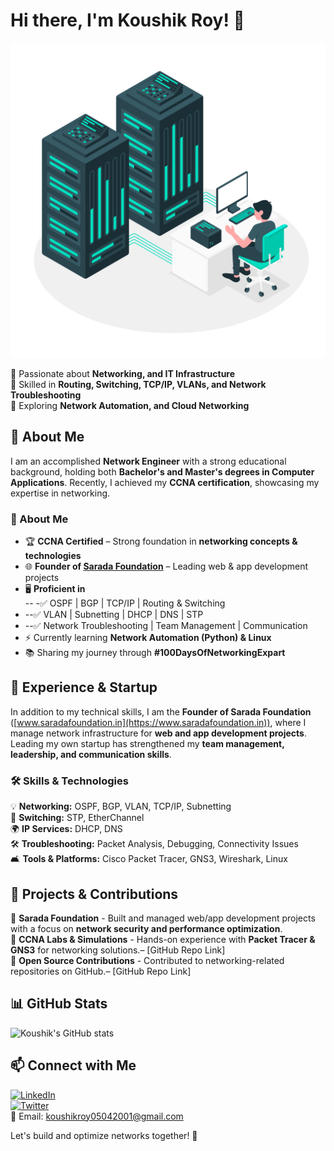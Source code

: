 # Hi there, I'm Koushik Roy! 👋

![Network Engineer](2794209.jpg)

🔹 Passionate about **Networking, and IT Infrastructure**  
🔹 Skilled in **Routing, Switching, TCP/IP, VLANs, and Network Troubleshooting**  
🔹 Exploring **Network Automation, and Cloud Networking**

## 🚀 About Me

I am an accomplished **Network Engineer** with a strong educational background, holding both **Bachelor's and Master's degrees in Computer Applications**. Recently, I achieved my **CCNA certification**, showcasing my expertise in networking.

### **📌 About Me**  
- 🏆 **CCNA Certified** – Strong foundation in **networking concepts & technologies**  
- 🌐 **Founder of [Sarada Foundation](https://www.saradafoundation.in/)** – Leading web & app development projects  
- 🖥️ **Proficient in**  
-- -✅ OSPF | BGP | TCP/IP | Routing & Switching
- --✅ VLAN | Subnetting | DHCP | DNS | STP
- --✅ Network Troubleshooting | Team Management | Communication
- ⚡ Currently learning **Network Automation (Python) & Linux**  
- 📚 Sharing my journey through **#100DaysOfNetworkingExpart**  

## 🌟 Experience & Startup

In addition to my technical skills, I am the **Founder of Sarada Foundation** ([www.saradafoundation.in](https://www.saradafoundation.in)), where I manage network infrastructure for **web and app development projects**. Leading my own startup has strengthened my **team management, leadership, and communication skills**.

### **🛠️ Skills & Technologies**  
💡 **Networking:** OSPF, BGP, VLAN, TCP/IP, Subnetting  
🔐 **Switching:** STP, EtherChannel  
🌍 **IP Services:** DHCP, DNS  
🛠️ **Troubleshooting:** Packet Analysis, Debugging, Connectivity Issues  
🛋️ **Tools & Platforms:** Cisco Packet Tracer, GNS3, Wireshark, Linux  


## 📂 Projects & Contributions

🔹 **Sarada Foundation** - Built and managed web/app development projects with a focus on **network security and performance optimization**.  
🔹 **CCNA Labs & Simulations** - Hands-on experience with **Packet Tracer & GNS3** for networking solutions.– [GitHub Repo Link]  
🔹 **Open Source Contributions** - Contributed to networking-related repositories on GitHub.– [GitHub Repo Link]

## 📊 GitHub Stats

![Koushik's GitHub stats](https://github-readme-stats.vercel.app/api?username=koushikroy99&show_icons=true&theme=radical)

## 📫 Connect with Me

[![LinkedIn](https://img.shields.io/badge/LinkedIn-blue?style=flat&logo=linkedin)](https://www.linkedin.com/in/koushikroy99)  
[![Twitter](https://img.shields.io/badge/Twitter-blue?style=flat&logo=twitter)](https://x.com/koushikroyfx)  
📧 Email: koushikroy05042001@gmail.com  

Let's build and optimize networks together! 🚀

